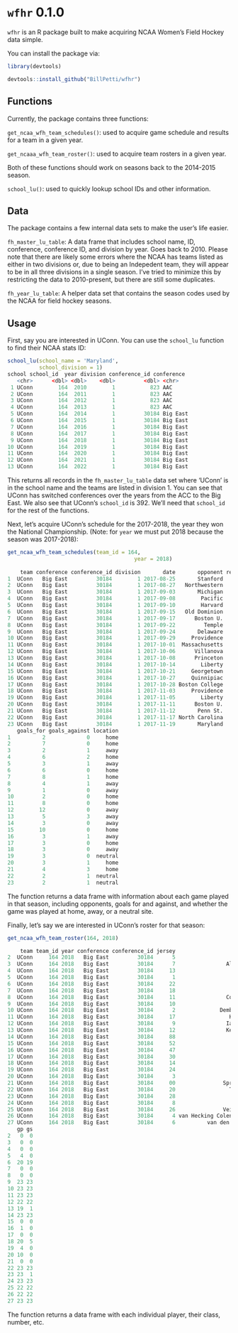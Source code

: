 # `wfhr` 0.1.0

`wfhr` is an R package built to make acquiring NCAA Women’s Field Hockey data simple.

You can install the package via:

``` r
library(devtools)	

devtools::install_github("BillPetti/wfhr")
```

## Functions

Currently, the package contains three functions:

`get_ncaa_wfh_team_schedules()`: used to acquire game schedule and
results for a team in a given year.

`get_ncaaa_wfh_team_roster()`: used to acquire team rosters in a given year.

Both of these functions should work on seasons back to the 2014-2015 season.

`school_lu()`: used to quickly lookup school IDs and other information.

## Data

The package contains a few internal data sets to make the user’s life
easier.

`fh_master_lu_table`: A data frame that includes school name, ID,
conference, conference ID, and division by year. Goes back to 2010.
Please note that there are likely some errors where the NCAA has teams
listed as either in two divisions or, due to being an Indepedent team,
they will appear to be in all three divisions in a single season. I’ve
tried to minimize this by restricting the data to 2010-present, but
there are still some duplicates.

`fh_year_lu_table`: A helper data set that contains the season
codes used by the NCAA for field hockey seasons.

## Usage

First, say you are interested in UConn. You
can use the `school_lu` function to find their NCAA stats ID:

``` r
school_lu(school_name = 'Maryland',
          school_division = 1)
school school_id  year division conference_id conference
   <chr>      <dbl> <dbl>    <dbl>         <dbl> <chr>     
 1 UConn        164  2010        1           823 AAC       
 2 UConn        164  2011        1           823 AAC       
 3 UConn        164  2012        1           823 AAC       
 4 UConn        164  2013        1           823 AAC       
 5 UConn        164  2014        1         30184 Big East  
 6 UConn        164  2015        1         30184 Big East  
 7 UConn        164  2016        1         30184 Big East  
 8 UConn        164  2017        1         30184 Big East  
 9 UConn        164  2018        1         30184 Big East  
10 UConn        164  2019        1         30184 Big East  
11 UConn        164  2020        1         30184 Big East  
12 UConn        164  2021        1         30184 Big East  
13 UConn        164  2022        1         30184 Big East 
```
This returns all records in the `fh_master_lu_table` data set
where ‘UConn’ is in the school name and the teams are listed in
division 1. You can see that UConn has switched conferences over the
years from the ACC to the Big East. We also see that UConn’s
`school_id` is 392. We’ll need that `school_id` for the rest of the
functions.

Next, let’s acquire UConn’s schedule for the 2017-2018, the year they won the National Championship. (Note: for `year` we must put 2018 because the season was 2017-2018):

``` r
get_ncaa_wfh_team_schedules(team_id = 164, 
                                        year = 2018)
                                        
    team conference conference_id division       date       opponent result attendance
1  UConn   Big East         30184        1 2017-08-25       Stanford      W         NA
2  UConn   Big East         30184        1 2017-08-27   Northwestern      W         NA
3  UConn   Big East         30184        1 2017-09-03       Michigan      W         NA
4  UConn   Big East         30184        1 2017-09-08        Pacific      W         NA
5  UConn   Big East         30184        1 2017-09-10        Harvard      W         NA
6  UConn   Big East         30184        1 2017-09-15   Old Dominion      W         NA
7  UConn   Big East         30184        1 2017-09-17      Boston U.      W         NA
8  UConn   Big East         30184        1 2017-09-22         Temple      W         NA
9  UConn   Big East         30184        1 2017-09-24       Delaware      W         NA
10 UConn   Big East         30184        1 2017-09-29     Providence      W         NA
11 UConn   Big East         30184        1 2017-10-01  Massachusetts      W         NA
12 UConn   Big East         30184        1 2017-10-06      Villanova      W         NA
13 UConn   Big East         30184        1 2017-10-08      Princeton      W         NA
14 UConn   Big East         30184        1 2017-10-14        Liberty      W         NA
15 UConn   Big East         30184        1 2017-10-21     Georgetown      W         NA
16 UConn   Big East         30184        1 2017-10-27     Quinnipiac      W         NA
17 UConn   Big East         30184        1 2017-10-28 Boston College      W         NA
18 UConn   Big East         30184        1 2017-11-03     Providence      W         NA
19 UConn   Big East         30184        1 2017-11-05        Liberty      W         NA
20 UConn   Big East         30184        1 2017-11-11      Boston U.      W         NA
21 UConn   Big East         30184        1 2017-11-12       Penn St.      W         NA
22 UConn   Big East         30184        1 2017-11-17 North Carolina      W         NA
23 UConn   Big East         30184        1 2017-11-19       Maryland      W         NA
   goals_for goals_against location
1          2             0     home
2          7             0     home
3          2             1     away
4          6             2     home
5          3             1     away
6          6             0     home
7          8             1     home
8          4             1     away
9          1             0     away
10         2             0     home
11         8             0     home
12        12             0     away
13         5             3     away
14         3             0     away
15        10             0     home
16         3             1     away
17         3             0     home
18         3             0     away
19         3             0  neutral
20         3             1     home
21         4             3     home
22         2             1  neutral
23         2             1  neutral
```

The function returns a data frame with information about each game
played in that season, including opponents, goals for and against, and
whether the game was played at home, away, or a neutral site.

Finally, let’s say we are interested in UConn’s roster for that season:

``` r
get_ncaa_wfh_team_roster(164, 2018)

    team team_id year conference conference_id jersey                           player pos yr
2  UConn     164 2018   Big East         30184      5                   Albright, Tori   F Fr
3  UConn     164 2018   Big East         30184      7                Alexander, Rachel   F Fr
4  UConn     164 2018   Big East         30184     13                     Alissi, Dina   M Fr
5  UConn     164 2018   Big East         30184      1                   Bleier, Aubrie   F Jr
6  UConn     164 2018   Big East         30184     22                      Boker, Svea   F So
7  UConn     164 2018   Big East         30184     18                   Burns, Natalie   F Fr
8  UConn     164 2018   Big East         30184     11                Colesworthy, Emma   M Fr
9  UConn     164 2018   Big East         30184     10                  Collins, Amanda   F Jr
10 UConn     164 2018   Big East         30184      2              Dembrowski, Jessica   M Fr
11 UConn     164 2018   Big East         30184     17                 Heistand, Karlie   M Sr
12 UConn     164 2018   Big East         30184      9                Iacobucci, Amelia   M Jr
13 UConn     164 2018   Big East         30184     12                Kennedy, Kourtney   F Fr
14 UConn     164 2018   Big East         30184     88                      Klein, Nina  GK Sr
15 UConn     164 2018   Big East         30184     52                    Konerth, Kita  GK So
16 UConn     164 2018   Big East         30184     47                      Lucas, Abby  GK So
17 UConn     164 2018   Big East         30184     30                   McNamara, Erin   B So
18 UConn     164 2018   Big East         30184     14                     Rich, Ashley   M So
19 UConn     164 2018   Big East         30184     24                     Russo, Julia   M So
20 UConn     164 2018   Big East         30184      3                  Schott, Maureen   B Jr
21 UConn     164 2018   Big East         30184     00               Sprecher, Cheyenne  GK Fr
22 UConn     164 2018   Big East         30184     20                 Tiedtke, Antonia   M So
23 UConn     164 2018   Big East         30184     28                  Tucker, Vivenne   M Fr
24 UConn     164 2018   Big East         30184      8                   Umstead, Casey   F Sr
25 UConn     164 2018   Big East         30184     26               Veitner, Charlotte   F Sr
26 UConn     164 2018   Big East         30184      4 van Hecking Colenbrander, Margot   B Fr
27 UConn     164 2018   Big East         30184      6          van den Hoogen, Barbara   M So
   gp gs
2   0  0
3   0  0
4   0  0
5   4  0
6  20 19
7   0  0
8   0  0
9  23 23
10 23 23
11 23 23
12 22 22
13 19  1
14 23 23
15  0  0
16  1  0
17  0  0
18 20  5
19  4  0
20 10  0
21  0  0
22 23 23
23 23  1
24 23 23
25 22 22
26 22 22
27 23 23
```

The function returns a data frame with each individual player, their
class, number, etc.
